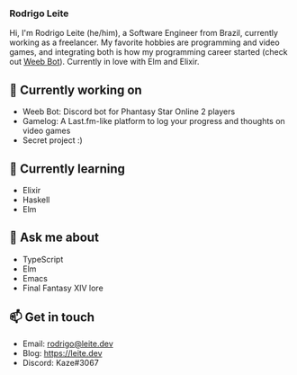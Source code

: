 ### Rodrigo Leite

Hi, I'm Rodrigo Leite (he/him), a Software Engineer from Brazil, currently working as a freelancer. My favorite hobbies are programming and video games, and integrating both is how my programming career started (check out [Weeb Bot](https://github.com/RodrigoLeiteF/WeebBot-v2)). Currently in love with Elm and Elixir.

## 🔭 Currently working on

- Weeb Bot: Discord bot for Phantasy Star Online 2 players
- Gamelog: A Last.fm-like platform to log your progress and thoughts on video games
- Secret project :)

## 🌱 Currently learning

- Elixir
- Haskell
- Elm

## 💬 Ask me about

- TypeScript
- Elm
- Emacs
- Final Fantasy XIV lore

## 📫 Get in touch

- Email: rodrigo@leite.dev
- Blog: https://leite.dev
- Discord: Kaze#3067

<!--
**RodrigoLeiteF/RodrigoLeiteF** is a ✨ _special_ ✨ repository because its `README.md` (this file) appears on your GitHub profile.

Here are some ideas to get you started:

- 🔭 I’m currently working on ...
- 🌱 I’m currently learning ...
- 👯 I’m looking to collaborate on ...
- 🤔 I’m looking for help with ...
- 💬 Ask me about ...
- 📫 How to reach me: ...
- 😄 Pronouns: ...
- ⚡ Fun fact: ...
-->
